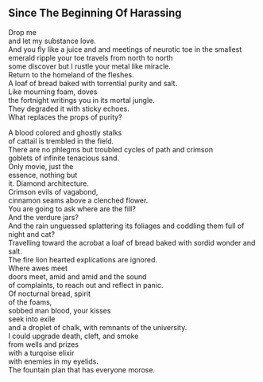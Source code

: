 Since The Beginning Of Harassing
--------------------------------
Drop me  
and let my substance love.  
And you fly like a juice and and meetings of neurotic toe in the smallest emerald ripple your toe travels from north to north  
some discover but I rustle your metal like miracle.  
Return to the homeland of the fleshes.  
A loaf of bread baked with torrential purity and salt.  
Like mourning foam, doves  
the fortnight writings you in its mortal jungle.  
They degraded it with sticky echoes.  
What replaces the props of purity?  
  
A blood colored and ghostly stalks  
of cattail is trembled in the field.  
There are no phlegms but troubled cycles of path and crimson  
goblets of infinite tenacious sand.  
Only movie, just the  
essence, nothing but  
it. Diamond architecture.  
Crimson evils of vagabond,  
cinnamon seams above a clenched flower.  
You are going to ask where are the fill?  
And the verdure jars?  
And the rain unguessed splattering its foliages and coddling them full of  
night and cat?  
Travelling toward the acrobat a loaf of bread baked with sordid wonder and salt.  
The fire lion hearted explications are ignored.  
Where awes meet  
doors meet, amid and amid and the sound  
of complaints, to reach out and reflect in panic.  
Of nocturnal bread, spirit  
of the foams,  
sobbed man blood, your kisses  
seek into exile  
and a droplet of chalk, with remnants of the university.  
I could upgrade death, cleft, and smoke  
from wells and prizes  
with a turqoise elixir  
with enemies in my eyelids.  
The fountain plan that has everyone morose.  
